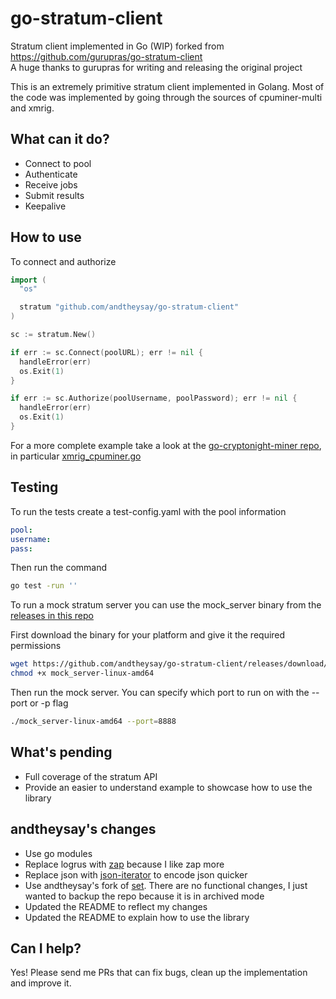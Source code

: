 # go-stratum-client
Stratum client implemented in Go (WIP) forked from https://github.com/gurupras/go-stratum-client 
<br />A huge thanks to gurupras for writing and releasing the original project

This is an extremely primitive stratum client implemented in Golang. 
Most of the code was implemented by going through the sources of cpuminer-multi and xmrig.

## What can it do?
  - Connect to pool
  - Authenticate
  - Receive jobs
  - Submit results
  - Keepalive

## How to use
To connect and authorize
```go
import (
  "os"

  stratum "github.com/andtheysay/go-stratum-client"
)

sc := stratum.New()

if err := sc.Connect(poolURL); err != nil {
  handleError(err)
  os.Exit(1)
}

if err := sc.Authorize(poolUsername, poolPassword); err != nil {
  handleError(err)
  os.Exit(1)
}
```
For a more complete example take a look at the [go-cryptonight-miner repo](https://github.com/gurupras/go-cryptonight-miner), in particular [xmrig_cpuminer.go](https://github.com/gurupras/go-cryptonight-miner/blob/ba570bd319b8e5d337570ff234255dea60591743/cpu-miner/xmrig_cpuminer.go)
## Testing
To run the tests create a test-config.yaml with the pool information
```yaml
pool:
username:
pass:
```
Then run the command
```sh
go test -run ''
```
To run a mock stratum server you can use the mock_server binary from the [releases in this repo](https://github.com/andtheysay/go-stratum-client/releases)

First download the binary for your platform and give it the required permissions
```sh
wget https://github.com/andtheysay/go-stratum-client/releases/download/1.0/mock_server-linux-amd64
chmod +x mock_server-linux-amd64
```
Then run the mock server. You can specify which port to run on with the --port or -p flag
```sh
./mock_server-linux-amd64 --port=8888
```
## What's pending
  - Full coverage of the stratum API
  - Provide an easier to understand example to showcase how to use the library

## andtheysay's changes
  - Use go modules
  - Replace logrus with [zap](https://github.com/uber-go/zap) because I like zap more
  - Replace json with [json-iterator](https://github.com/json-iterator/go) to encode json quicker
  - Use andtheysay's fork of [set](https://github.com/fatih/set). There are no functional changes, I just wanted to backup the repo because it is in archived mode
  - Updated the README to reflect my changes
  - Updated the README to explain how to use the library
  
## Can I help?
Yes! Please send me PRs that can fix bugs, clean up the implementation and improve it.
